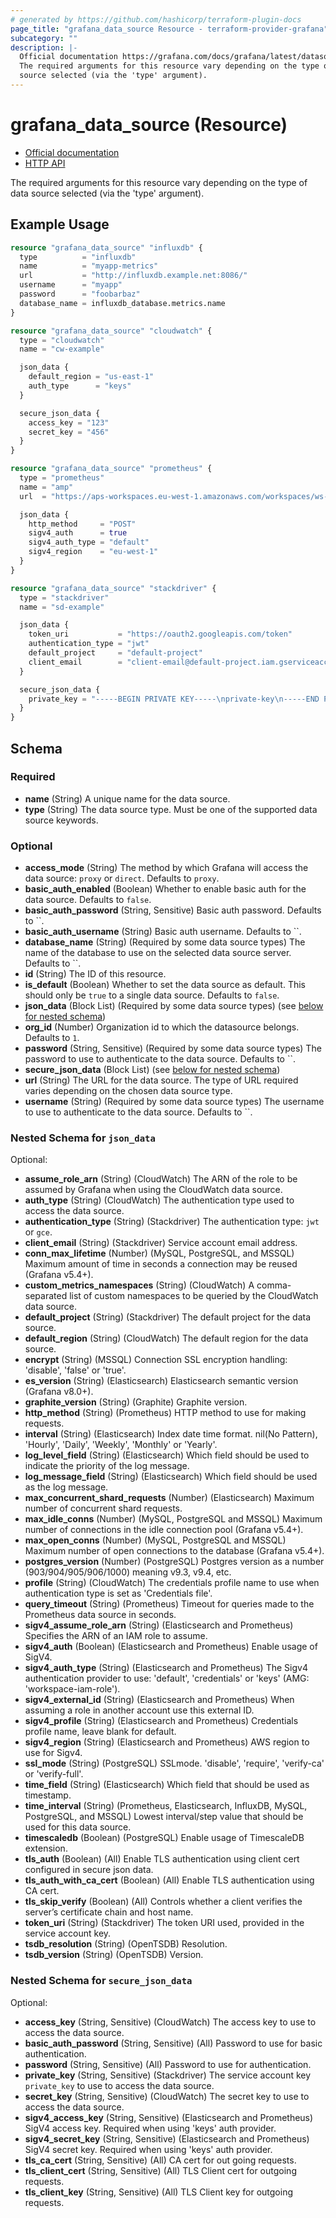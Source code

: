 ```yaml
---
# generated by https://github.com/hashicorp/terraform-plugin-docs
page_title: "grafana_data_source Resource - terraform-provider-grafana"
subcategory: ""
description: |-
  Official documentation https://grafana.com/docs/grafana/latest/datasources/HTTP API https://grafana.com/docs/grafana/latest/http_api/data_source/
  The required arguments for this resource vary depending on the type of data
  source selected (via the 'type' argument).
---
```


# grafana_data_source (Resource)

* [Official documentation](https://grafana.com/docs/grafana/latest/datasources/)
* [HTTP API](https://grafana.com/docs/grafana/latest/http_api/data_source/)

The required arguments for this resource vary depending on the type of data
source selected (via the 'type' argument).

## Example Usage

```terraform
resource "grafana_data_source" "influxdb" {
  type          = "influxdb"
  name          = "myapp-metrics"
  url           = "http://influxdb.example.net:8086/"
  username      = "myapp"
  password      = "foobarbaz"
  database_name = influxdb_database.metrics.name
}

resource "grafana_data_source" "cloudwatch" {
  type = "cloudwatch"
  name = "cw-example"

  json_data {
    default_region = "us-east-1"
    auth_type      = "keys"
  }

  secure_json_data {
    access_key = "123"
    secret_key = "456"
  }
}

resource "grafana_data_source" "prometheus" {
  type = "prometheus"
  name = "amp"
  url  = "https://aps-workspaces.eu-west-1.amazonaws.com/workspaces/ws-1234567890/"

  json_data {
    http_method     = "POST"
    sigv4_auth      = true
    sigv4_auth_type = "default"
    sigv4_region    = "eu-west-1"
  }
}

resource "grafana_data_source" "stackdriver" {
  type = "stackdriver"
  name = "sd-example"

  json_data {
    token_uri           = "https://oauth2.googleapis.com/token"
    authentication_type = "jwt"
    default_project     = "default-project"
    client_email        = "client-email@default-project.iam.gserviceaccount.com"
  }

  secure_json_data {
    private_key = "-----BEGIN PRIVATE KEY-----\nprivate-key\n-----END PRIVATE KEY-----\n"
  }
}
```

<!-- schema generated by tfplugindocs -->
## Schema

### Required

- **name** (String) A unique name for the data source.
- **type** (String) The data source type. Must be one of the supported data source keywords.

### Optional

- **access_mode** (String) The method by which Grafana will access the data source: `proxy` or `direct`. Defaults to `proxy`.
- **basic_auth_enabled** (Boolean) Whether to enable basic auth for the data source. Defaults to `false`.
- **basic_auth_password** (String, Sensitive) Basic auth password. Defaults to ``.
- **basic_auth_username** (String) Basic auth username. Defaults to ``.
- **database_name** (String) (Required by some data source types) The name of the database to use on the selected data source server. Defaults to ``.
- **id** (String) The ID of this resource.
- **is_default** (Boolean) Whether to set the data source as default. This should only be `true` to a single data source. Defaults to `false`.
- **json_data** (Block List) (Required by some data source types) (see [below for nested schema](#nestedblock--json_data))
- **org_id** (Number) Organization id to which the datasource belongs. Defaults to `1`.
- **password** (String, Sensitive) (Required by some data source types) The password to use to authenticate to the data source. Defaults to ``.
- **secure_json_data** (Block List) (see [below for nested schema](#nestedblock--secure_json_data))
- **url** (String) The URL for the data source. The type of URL required varies depending on the chosen data source type.
- **username** (String) (Required by some data source types) The username to use to authenticate to the data source. Defaults to ``.

<a id="nestedblock--json_data"></a>
### Nested Schema for `json_data`

Optional:

- **assume_role_arn** (String) (CloudWatch) The ARN of the role to be assumed by Grafana when using the CloudWatch data source.
- **auth_type** (String) (CloudWatch) The authentication type used to access the data source.
- **authentication_type** (String) (Stackdriver) The authentication type: `jwt` or `gce`.
- **client_email** (String) (Stackdriver) Service account email address.
- **conn_max_lifetime** (Number) (MySQL, PostgreSQL, and MSSQL) Maximum amount of time in seconds a connection may be reused (Grafana v5.4+).
- **custom_metrics_namespaces** (String) (CloudWatch) A comma-separated list of custom namespaces to be queried by the CloudWatch data source.
- **default_project** (String) (Stackdriver) The default project for the data source.
- **default_region** (String) (CloudWatch) The default region for the data source.
- **encrypt** (String) (MSSQL) Connection SSL encryption handling: 'disable', 'false' or 'true'.
- **es_version** (String) (Elasticsearch) Elasticsearch semantic version (Grafana v8.0+).
- **graphite_version** (String) (Graphite) Graphite version.
- **http_method** (String) (Prometheus) HTTP method to use for making requests.
- **interval** (String) (Elasticsearch) Index date time format. nil(No Pattern), 'Hourly', 'Daily', 'Weekly', 'Monthly' or 'Yearly'.
- **log_level_field** (String) (Elasticsearch) Which field should be used to indicate the priority of the log message.
- **log_message_field** (String) (Elasticsearch) Which field should be used as the log message.
- **max_concurrent_shard_requests** (Number) (Elasticsearch) Maximum number of concurrent shard requests.
- **max_idle_conns** (Number) (MySQL, PostgreSQL and MSSQL) Maximum number of connections in the idle connection pool (Grafana v5.4+).
- **max_open_conns** (Number) (MySQL, PostgreSQL and MSSQL) Maximum number of open connections to the database (Grafana v5.4+).
- **postgres_version** (Number) (PostgreSQL) Postgres version as a number (903/904/905/906/1000) meaning v9.3, v9.4, etc.
- **profile** (String) (CloudWatch) The credentials profile name to use when authentication type is set as 'Credentials file'.
- **query_timeout** (String) (Prometheus) Timeout for queries made to the Prometheus data source in seconds.
- **sigv4_assume_role_arn** (String) (Elasticsearch and Prometheus) Specifies the ARN of an IAM role to assume.
- **sigv4_auth** (Boolean) (Elasticsearch and Prometheus) Enable usage of SigV4.
- **sigv4_auth_type** (String) (Elasticsearch and Prometheus) The Sigv4 authentication provider to use: 'default', 'credentials' or 'keys' (AMG: 'workspace-iam-role').
- **sigv4_external_id** (String) (Elasticsearch and Prometheus) When assuming a role in another account use this external ID.
- **sigv4_profile** (String) (Elasticsearch and Prometheus) Credentials profile name, leave blank for default.
- **sigv4_region** (String) (Elasticsearch and Prometheus) AWS region to use for Sigv4.
- **ssl_mode** (String) (PostgreSQL) SSLmode. 'disable', 'require', 'verify-ca' or 'verify-full'.
- **time_field** (String) (Elasticsearch) Which field that should be used as timestamp.
- **time_interval** (String) (Prometheus, Elasticsearch, InfluxDB, MySQL, PostgreSQL, and MSSQL) Lowest interval/step value that should be used for this data source.
- **timescaledb** (Boolean) (PostgreSQL) Enable usage of TimescaleDB extension.
- **tls_auth** (Boolean) (All) Enable TLS authentication using client cert configured in secure json data.
- **tls_auth_with_ca_cert** (Boolean) (All) Enable TLS authentication using CA cert.
- **tls_skip_verify** (Boolean) (All) Controls whether a client verifies the server’s certificate chain and host name.
- **token_uri** (String) (Stackdriver) The token URI used, provided in the service account key.
- **tsdb_resolution** (String) (OpenTSDB) Resolution.
- **tsdb_version** (String) (OpenTSDB) Version.


<a id="nestedblock--secure_json_data"></a>
### Nested Schema for `secure_json_data`

Optional:

- **access_key** (String, Sensitive) (CloudWatch) The access key to use to access the data source.
- **basic_auth_password** (String, Sensitive) (All) Password to use for basic authentication.
- **password** (String, Sensitive) (All) Password to use for authentication.
- **private_key** (String, Sensitive) (Stackdriver) The service account key `private_key` to use to access the data source.
- **secret_key** (String, Sensitive) (CloudWatch) The secret key to use to access the data source.
- **sigv4_access_key** (String, Sensitive) (Elasticsearch and Prometheus) SigV4 access key. Required when using 'keys' auth provider.
- **sigv4_secret_key** (String, Sensitive) (Elasticsearch and Prometheus) SigV4 secret key. Required when using 'keys' auth provider.
- **tls_ca_cert** (String, Sensitive) (All) CA cert for out going requests.
- **tls_client_cert** (String, Sensitive) (All) TLS Client cert for outgoing requests.
- **tls_client_key** (String, Sensitive) (All) TLS Client key for outgoing requests.


